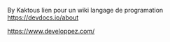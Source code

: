 By  Kaktous
lien pour  un wiki langage de programation 
https://devdocs.io/about

https://www.developpez.com/
